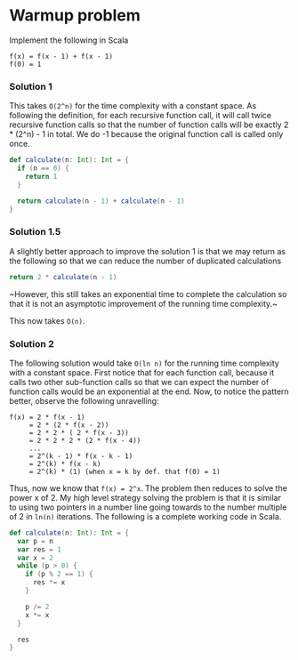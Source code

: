 # Warmup problem

Implement the following in Scala

```
f(x) = f(x - 1) + f(x - 1)
f(0) = 1
```

### Solution 1

This takes `O(2^n)` for the time complexity with a constant space. As following
the definition, for each recursive function call, it will call twice recursive
function calls so that the number of function calls will be exactly 2 * (2^n) - 1
in total. We do -1 because the original function call is called only once.

```scala
def calculate(n: Int): Int = {
  if (n == 0) {
    return 1
  }

  return calculate(n - 1) + calculate(n - 1)
}
```

### Solution 1.5

A slightly better approach to improve the solution 1 is that we may return as
the following so that we can reduce the number of duplicated calculations

```scala
return 2 * calculate(n - 1)
```

~However, this still takes an exponential time to complete the calculation so
that it is not an asymptotic improvement of the running time complexity.~

This now takes `O(n)`.

### Solution 2

The following solution would take `O(ln n)` for the running time complexity with
a constant space. First notice that for each function call, because it calls
two other sub-function calls so that we can expect the number of function calls
would be an exponential at the end. Now, to notice the pattern better, observe
the following unravelling:

```
f(x) = 2 * f(x - 1)
     = 2 * (2 * f(x - 2))
     = 2 * 2 * ( 2 * f(x - 3))
     = 2 * 2 * 2 * (2 * f(x - 4))
     ...
     = 2^(k - 1) * f(x - k - 1)
     = 2^(k) * f(x - k)
     = 2^(k) * (1) (when x = k by def. that f(0) = 1)
```

Thus, now we know that `f(x) = 2^x`. The problem then reduces to solve the
power x of 2. My high level strategy solving the problem is that it is similar
to using two pointers in a number line going towards to the number multiple of 2
in `ln(n)` iterations. The following is a complete working code in Scala.

```scala
def calculate(n: Int): Int = {
  var p = n
  var res = 1
  var x = 2
  while (p > 0) {
    if (p % 2 == 1) {
      res *= x
    }

    p /= 2
    x *= x
  }

  res
}
```
